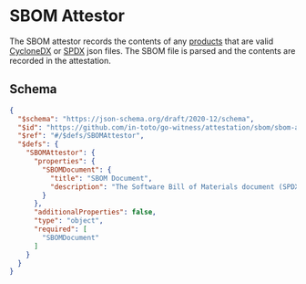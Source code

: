 # SBOM Attestor

The SBOM attestor records the contents of any [products](./product.md) that are valid [CycloneDX](https://cyclonedx.org/specification/overview/) or [SPDX](https://spdx.dev/learn/overview/) json files.  The SBOM file is parsed and the contents are recorded in the attestation.

## Schema
```json
{
  "$schema": "https://json-schema.org/draft/2020-12/schema",
  "$id": "https://github.com/in-toto/go-witness/attestation/sbom/sbom-attestor",
  "$ref": "#/$defs/SBOMAttestor",
  "$defs": {
    "SBOMAttestor": {
      "properties": {
        "SBOMDocument": {
          "title": "SBOM Document",
          "description": "The Software Bill of Materials document (SPDX or CycloneDX format)"
        }
      },
      "additionalProperties": false,
      "type": "object",
      "required": [
        "SBOMDocument"
      ]
    }
  }
}
```
